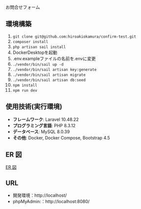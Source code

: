 お問合せフォーム

## 環境構築

1. `git clone git@github.com:hiroakiokamura/confirm-test.git`
2. `composer install`
3. `php artisan sail install`
4. DockerDesktopを起動
5. .env.exampleファイルの名前を.envに変更
6. `./vendor/bin/sail up -d`
7. `./vendor/bin/sail artisan key:generate`
8. `./vendor/bin/sail artisan migrate`
9. `./vendor/bin/sail artisan db:seed`
10. `npm install`
11. `npm run dev`

## 使用技術(実行環境)

-   **フレームワーク**: Laravel 10.48.22
-   **プログラミング言語**: PHP 8.3.12
-   **データベース**: MySQL 8.0.39
-   **その他**: Docker, Docker Compose, Bootstrap 4.5

## ER 図

[ER 図](storage/images/ER.png)

## URL

-   開発環境：http://localhost/
-   phpMyAdmin:：http://localhost:8080/

[def]: erd.png
